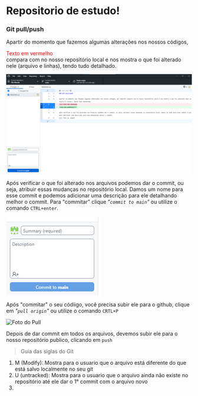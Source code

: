 # Repositorio de estudo!

### Git pull/push

Apartir do momento que fazemos algumas alterações nos nossos códigos, <article style="color: red;">Texto em vermelho</article> compara com no nosso repositório local e nos mostra o que foi alterado nele (arquivo e linhas), tendo tudo detalhado.

![Foto das mudanças](src/foto_mudancas_git.png)

Após verificar o que foi alterado nos arquivos podemos dar o commit, ou seja, atribuir essas mudanças no repositório local. Damos um nome para esse commit e podemos adicionar uma descrição para ele detalhando melhor o commit. Para "commitar" clique _"`commit to main`"_ ou utilize o comando `CTRL+enter`.

![Foto do commit](src/foto_commit_area_git.png)

Após "commitar" o seu códiigo, você precisa subir ele para o github, clique em _"`pull origin`"_ ou utilize o comando `CRTL+P`

![Foto do Pull](src/foto_pull_git.png)

Depois de dar commit em todos os arquivos, devemos subir ele para o nosso repositório publico, clicando em `push `

> Guia das siglas do Git
1. M (Modify): Mostra para o usuario que o arquivo está diferente do que está salvo localmente no seu git
2. U (untracked): Mostra para o usuario que o arquivo ainda não existe no repositório até ele dar o 1° commit com o arquivo novo
3. 